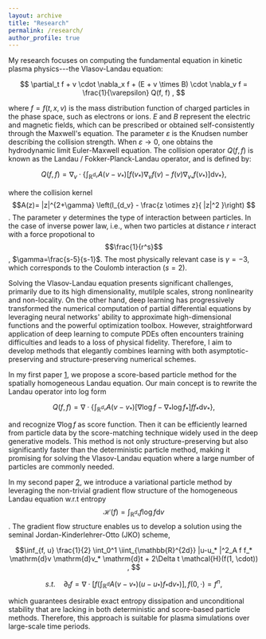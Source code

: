 ```yaml
---
layout: archive
title: "Research"
permalink: /research/
author_profile: true
---
```


My research focuses on computing the fundamental equation in kinetic plasma physics---the Vlasov-Landau equation:

$$ \partial_t f + v \cdot \nabla_x f + (E + v \times B) \cdot \nabla_v f = \frac{1}{\varepsilon} Q(f, f) , $$

where $f=f(t,x,v)$ is the mass distribution function of charged particles in the phase space, such as electrons or ions. $E$ and $B$ represent the electric and magnetic fields, which can be prescribed or obtained self-consistently through the Maxwell's equation. The parameter $\varepsilon$ is the Knudsen number describing the collision strength. When $\varepsilon \to 0$, one obtains the hydrodynamic limit Euler-Maxwell equation. The collision operator $Q(f,f)$ is known as the Landau / Fokker-Planck-Landau operator, and is defined by:

$$ Q(f,f) = \nabla_v \cdot \left\{ \int_{\mathbb{R}^{d_v}} A(v-v_* ) [f(v_* )\nabla_v f(v) - f(v) \nabla_{v_* } f(v_* ) ] \mathrm{d}v_* \right\} , $$

where the collision kernel
$$A(z)= |z|^{2+\gamma} \left(I_{d_v} - \frac{z \otimes z}{ |z|^2 }\right) $$. The parameter $\gamma$ determines the type of interaction between particles. In the case of inverse power law, i.e., when two particles at distance $r$ interact with a force propotional to $$\frac{1}{r^s}$$, $\gamma=\frac{s-5}{s-1}$. The most physically relevant case is $\gamma=-3$, which corresponds to the Coulomb interaction ($s=2$). 

Solving the Vlasov-Landau equation presents significant challenges, primarily due to its high dimensionality, mutilple scales, strong nonlinearity and non-locality. On the other hand, deep learning has progressively transformed the numerical computation of partial differential equations by leveraging neural networks' ability to approximate high-dimensional functions and the powerful optimization toolbox. However, straightforward application of deep learning to compute PDEs often encounters training difficulties and leads to a loss of physical fidelity. Therefore, I aim to develop methods that elegantly combines learning with both asymptotic-preserving and structure-preserving numerical schemes.

In my first paper [1](https://arxiv.org/abs/2409.12296), we propose a score-based particle method for the spatially homogeneous Landau equation. Our main concept is to rewrite the Landau operator into log form

$$ Q(f,f) = \nabla \cdot \left\{ \int_{\mathbb{R}^{d_v}} A(v-v_* ) [\nabla \log f - \nabla_{* } \log f_* ]f f_* \mathrm{d}v_* \right\} , $$

and recognize $\nabla \log f$ as score function. Then it can be efficiently learned from particle data by the score-matching technique widely used in the deep generative models. This method is not only structure-preserving but also significantly faster than the deterministic particle method, making it promising for solving the Vlasov-Landau equation where a large number of particles are commonly needed. 

In my second paper [2](https://arxiv.org/abs/2405.05187), we introduce a variational particle method by leveraging the non-trivial gradient flow structure of the homogeneous Landau equation w.r.t entropy $$ \mathcal{H}(f) = \int_{\mathbb{R}^{d_v}} f \log f \mathrm{d}v $$. The gradient flow structure enables us to develop a solution using the seminal Jordan-Kinderlehrer-Otto (JKO) scheme,

$$\inf_{f, u} \frac{1}{2} \int_0^1 \iint_{\mathbb{R}^{2d}} |u-u_*  |^2_A f f_* \mathrm{d}v \mathrm{d}v_* \mathrm{d}t + 2\Delta t \mathcal{H}(f(1, \cdot)) , $$

$$ s.t. \quad \partial_t f = \nabla \cdot \left[ f \left( \int_{\mathbb{R}^d} A(v-v_* ) ( u-u_* ) f_* \mathrm{d}v_* \right) \right] , f(0, \cdot) = f^n , $$

        
which guarantees desirable exact entropy dissipation and unconditional stability that are lacking in both deterministic and score-based particle methods. Therefore, this approach is suitable for plasma simulations over large-scale time periods.


